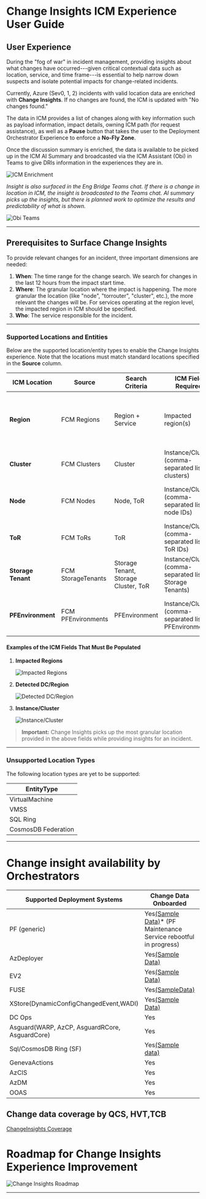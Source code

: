 **Change Insights ICM Experience User Guide**
=========================================

User Experience
---------------

During the "fog of war" in incident management, providing insights about what changes have occurred---given critical contextual data such as location, service, and time frame---is essential to help narrow down suspects and isolate potential impacts for change-related incidents.

Currently, Azure (Sev0, 1, 2) incidents with valid location data are enriched with **Change Insights**. If no changes are found, the ICM is updated with "No changes found."

The data in ICM provides a list of changes along with key information such as payload information, impact details, owning ICM path (for request assistance), as well as a **Pause** button that takes the user to the Deployment Orchestrator Experience to enforce a **No-Fly Zone**.

Once the discussion summary is enriched, the data is available to be picked up in the ICM AI Summary and broadcasted via the ICM Assistant (Obi) in Teams to give DRIs information in the experiences they are in.

![ICM Enrichment](media/Icmencrichment.png)

*Insight is also surfaced in the Eng Bridge Teams chat. If there is a change in location in ICM, the insight is broadcasted to the Teams chat. AI summary picks up the insights, but there is planned work to optimize the results and predictability of what is shown.*

![Obi Teams](media/ObiTeams.png)

---

Prerequisites to Surface Change Insights
----------------------------------------

To provide relevant changes for an incident, three important dimensions are needed:

1. **When**: The time range for the change search. We search for changes in the last 12 hours from the impact start time.
2. **Where**: The granular location where the impact is happening. The more granular the location (like "node", "torrouter", "cluster", etc.), the more relevant the changes will be. For services operating at the region level, the impacted region in ICM should be specified.
3. **Who**: The service responsible for the incident.

---

### Supported Locations and Entities

Below are the supported location/entity types to enable the Change Insights experience. Note that the locations must match standard locations specified in the **Source** column.

| **ICM Location**   | **Source**   | **Search Criteria**            | **ICM Field Required**                               | **Results**                                                              | **Notes**                                          |
| ------------------------ | ------------------ | ------------------------------------ | ---------------------------------------------------------- | ------------------------------------------------------------------------------ | -------------------------------------------------------- |
| **Region**         | FCM Regions        | Region + Service                     | Impacted region(s)                                         | Show top 10 changes made by the service in the impacted region for last 12 hrs | Changes to any EntityType by that service in that region |
| **Cluster**        | FCM Clusters       | Cluster                              | Instance/Cluster (comma-separated list of clusters)        | Show top 10 changes made to the cluster for last 12 hrs                        | Changes made to Cluster, Nodes, ToR                      |
| **Node**           | FCM Nodes          | Node, ToR                            | Instance/Cluster (comma-separated list of node IDs)        | Show top 10 changes made to the Node, ToR for last 12 hrs                      | Changes made to the Node, ToR                            |
| **ToR**            | FCM ToRs           | ToR                                  | Instance/Cluster (comma-separated list of ToR IDs)         | Show top 10 changes made to the ToR for last 12 hrs                            | Changes made to the ToR                                  |
| **Storage Tenant** | FCM StorageTenants | Storage Tenant, Storage Cluster, ToR | Instance/Cluster (comma-separated list of Storage Tenants) | Show top 10 changes made to the Storage Tenant for last 12 hrs                 | Changes made to the Storage Tenant, Cluster, ToR         |
| **PFEnvironment**  | FCM PFEnvironments | PFEnvironment                        | Instance/Cluster (comma-separated list of PFEnvironments)  | Show top 10 changes made to the PFEnvironment for last 12 hrs                  | Changes made to the PFEnvironment                        |

#### Examples of the ICM Fields That Must Be Populated

1. **Impacted Regions**

   ![Impacted Regions](media/ImpactedRegions.png)
2. **Detected DC/Region**

   ![Detected DC/Region](media/DetectedRegionDC.png)
3. **Instance/Cluster**

   ![Instance/Cluster](media/InstanceCluster.png)

> **Important:** Change Insights picks up the most granular location provided in the above fields while providing insights for an incident.

---

### Unsupported Location Types

The following location types are yet to be supported:

| **EntityType** |
| -------------------- |
| VirtualMachine       |
| VMSS                 |
| SQL Ring             |
| CosmosDB Federation  |

---

# Change insight availability by Orchestrators

| Supported Deployment Systems                   | Change Data Onboarded                                                                                                                                                                                                                                                                                                                                                                                                                                               | Change Data Granularity                          |
| ---------------------------------------------- | ------------------------------------------------------------------------------------------------------------------------------------------------------------------------------------------------------------------------------------------------------------------------------------------------------------------------------------------------------------------------------------------------------------------------------------------------------------------- | ------------------------------------------------ |
| PF (generic)                                   | Yes[(Sample Data)](https://dataexplorer.azure.com/dashboards/d0357802-00ae-48c7-85a2-5cf02d98de77?p-_startTime=1hours&p-_endTime=now&p-_entityIds=all&p-_region=all&p-_availabilityZone=all&p-_datacenter=all&p-_cluster=all&p-_serviceName=all&p-_entityType=v-pfenvironment&p-_entityType=v-pfenvironment%3Aagg&p-_entityType=v-pfmachine&p-_payload=all&p-_serviceTreeIds=all#66cc3653-ecde-4c2c-9d24-1838d351d4d4)* (PF Maintenance Service rebootful in progress) | PFCluster, Environment, MachineFunction, Machine |
| AzDeployer                                     | Yes[(Sample Data)](https://dataexplorer.azure.com/dashboards/d0357802-00ae-48c7-85a2-5cf02d98de77?p-_startTime=3hours&p-_endTime=now&p-_entityIds=all&p-_region=all&p-_availabilityZone=all&p-_datacenter=all&p-_cluster=all&p-_serviceName=all&p-_source=v-azdeployer&p-_entityType=all&p-_payload=all&p-_serviceTreeIds=all#66cc3653-ecde-4c2c-9d24-1838d351d4d4)                                                                                                    | Zone, Custom                                     |
| EV2                                            | Yes[(Sample Data)](https://dataexplorer.azure.com/dashboards/d0357802-00ae-48c7-85a2-5cf02d98de77?p-_startTime=3hours&p-_endTime=now&p-_entityIds=all&p-_region=all&p-_availabilityZone=all&p-_datacenter=all&p-_cluster=all&p-_serviceName=all&p-_source=v-expressv2&p-_entityType=all&p-_payload=all&p-_serviceTreeIds=all#66cc3653-ecde-4c2c-9d24-1838d351d4d4)                                                                                                     | Region                                           |
| FUSE                                           | Yes[(SampleData)](https://dataexplorer.azure.com/dashboards/d0357802-00ae-48c7-85a2-5cf02d98de77?p-_startTime=3hours&p-_endTime=now&p-_entityIds=all&p-_region=all&p-_availabilityZone=all&p-_datacenter=all&p-_cluster=all&p-_serviceName=all&p-_source=v-fuse_fuse&p-_entityType=v-clusterspine&p-_entityType=v-dcspine&p-_entityType=v-node&p-_entityType=v-torrouter&p-_payload=all&p-_serviceTreeIds=all#66cc3653-ecde-4c2c-9d24-1838d351d4d4)                    | ToR, Device/Switch                               |
| XStore(DynamicConfigChangedEvent,WADI)         | Yes[(Sample Data)](https://dataexplorer.azure.com/dashboards/d0357802-00ae-48c7-85a2-5cf02d98de77?p-_startTime=3hours&p-_endTime=now&p-_entityIds=all&p-_region=all&p-_availabilityZone=all&p-_datacenter=all&p-_cluster=all&p-_serviceName=all&p-_source=v-xstore-wadi&p-_source=v-xstore-xds&p-_entityType=all&p-_payload=all&p-_serviceTreeIds=all#66cc3653-ecde-4c2c-9d24-1838d351d4d4)                                                                            | Storage Stamp                                    |
| DC Ops                                         | Yes                                                                                                                                                                                                                                                                                                                                                                                                                                                                 | DC, COLO, ROW, RACK                              |
| Asguard(WARP, AzCP, AsguardRCore, AsguardCore) | Yes                                                                                                                                                                                                                                                                                                                                                                                                                                                                 | SF Tenant, UpdateDomain                          |
| Sql/CosmosDB Ring (SF)                         | Yes[(Sample data)](https://dataexplorer.azure.com/dashboards/d0357802-00ae-48c7-85a2-5cf02d98de77?p-_startTime=3hours&p-_endTime=now&p-_entityIds=all&p-_region=all&p-_availabilityZone=all&p-_datacenter=all&p-_cluster=all&p-_serviceName=all&p-_source=all&p-_entityType=v-microsoft.sql.cluster&p-_payload=all&p-_serviceTreeIds=all#66cc3653-ecde-4c2c-9d24-1838d351d4d4)                                                                                         | Ring                                             |
| GenevaActions                                  | Yes                                                                                                                                                                                                                                                                                                                                                                                                                                                                 | Region                                           |
| AzCIS                                          | Yes                                                                                                                                                                                                                                                                                                                                                                                                                                                                 | Cluster                                          |
| AzDM                                           | Yes                                                                                                                                                                                                                                                                                                                                                                                                                                                                 | AzDM Tenant                                      |
| OOAS                                           | Yes                                                                                                                                                                                                                                                                                                                                                                                                                                                                 | node,container,cluster,tenant,soc..etc           |

## Change data coverage by QCS, HVT,TCB

[ChangeInsights Coverage](https://aka.ms/fcmcoverage)


# Roadmap for Change Insights Experience Improvement

![Change Insights Roadmap](media/changeinsightsroadmap.png)

---
